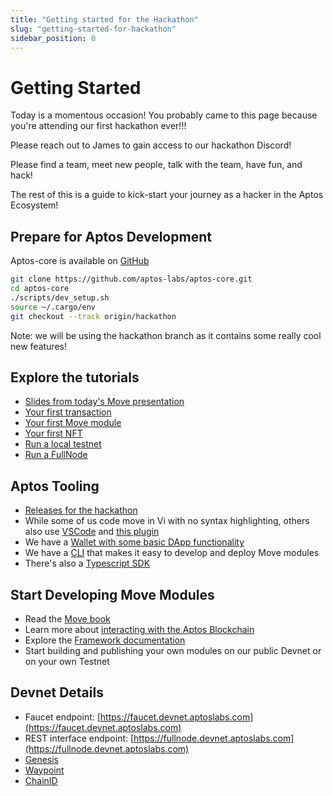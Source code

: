 ```yaml
---
title: "Getting started for the Hackathon"
slug: "getting-started-for-hackathon"
sidebar_position: 0
---
```


# Getting Started

Today is a momentous occasion! You probably came to this page because you're attending our first hackathon ever!!!

Please reach out to James to gain access to our hackathon Discord!

Please find a team, meet new people, talk with the team, have fun, and hack!

The rest of this is a guide to kick-start your journey as a hacker in the Aptos Ecosystem!

## Prepare for Aptos Development

Aptos-core is available on [GitHub](https://github.com/aptos-labs/aptos-core)

```bash
git clone https://github.com/aptos-labs/aptos-core.git
cd aptos-core
./scripts/dev_setup.sh
source ~/.cargo/env
git checkout --track origin/hackathon
```

Note: we will be using the hackathon branch as it contains some really cool new features!

## Explore the tutorials

* [Slides from today's Move presentation](https://docs.google.com/presentation/d/1MrsumQgdrLnKCaZnrtWvadT5rhOGka-Fhi0OoYtGQo8/edit?usp=sharing)
* [Your first transaction](/tutorials/your-first-transaction)
* [Your first Move module](/tutorials/your-first-move-module)
* [Your first NFT](/tutorials/your-first-nft)
* [Run a local testnet](/tutorials/run-a-local-testnet)
* [Run a FullNode](/tutorials/full-node/run-a-fullnode)

## Aptos Tooling

* [Releases for the hackathon](https://github.com/aptos-labs/aptos-core/releases/)
* While some of us code move in Vi with no syntax highlighting, others also use [VSCode](https://code.visualstudio.com/download) and [this plugin](https://marketplace.visualstudio.com/items?itemName=damirka.move-syntax)
* We have a [Wallet with some basic DApp functionality](/tutorials/building-wallet-extension)
* We have a [CLI](https://github.com/aptos-labs/aptos-core/blob/main/crates/aptos/README.md) that makes it easy to develop and deploy Move modules
* There's also a [Typescript SDK](https://www.npmjs.com/package/aptos)

## Start Developing Move Modules

* Read the [Move book](https://diem.github.io/move/)
* Learn more about [interacting with the Aptos Blockchain](/guides/interacting-with-the-aptos-blockchain)
* Explore the [Framework documentation](https://github.com/aptos-labs/aptos-core/tree/framework-docs)
* Start building and publishing your own modules on our public Devnet or on your own Testnet

## Devnet Details

* Faucet endpoint: [https://faucet.devnet.aptoslabs.com](https://faucet.devnet.aptoslabs.com)
* REST interface endpoint: [https://fullnode.devnet.aptoslabs.com](https://fullnode.devnet.aptoslabs.com)
* [Genesis](https://devnet.aptoslabs.com/genesis.blob)
* [Waypoint](https://devnet.aptoslabs.com/waypoint.txt)
* [ChainID](https://devnet.aptoslabs.com/chainid.txt)
